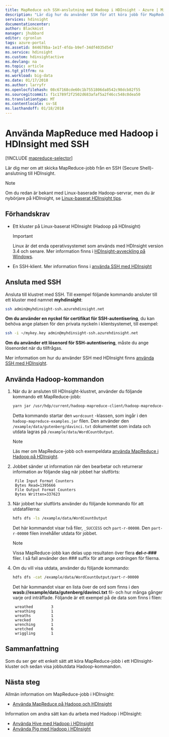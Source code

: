 ```yaml
---
title: MapReduce och SSH-anslutning med Hadoop i HDInsight - Azure | Microsoft Docs
description: "Lär dig hur du använder SSH för att köra jobb för MapReduce med Hadoop i HDInsight."
services: hdinsight
documentationcenter: 
author: Blackmist
manager: jhubbard
editor: cgronlun
tags: azure-portal
ms.assetid: 844678ba-1e1f-4fda-b9ef-34df4035d547
ms.service: hdinsight
ms.custom: hdinsightactive
ms.devlang: na
ms.topic: article
ms.tgt_pltfrm: na
ms.workload: big-data
ms.date: 01/17/2018
ms.author: larryfr
ms.openlocfilehash: 08c67168cde60c1b7551806da8542c98dcb82f55
ms.sourcegitcommit: f1c1789f2f2502d683afaf5a2f46cc548c0dea50
ms.translationtype: MT
ms.contentlocale: sv-SE
ms.lasthandoff: 01/18/2018
---
```

# <a name="use-mapreduce-with-hadoop-on-hdinsight-with-ssh"></a>Använda MapReduce med Hadoop i HDInsight med SSH

[!INCLUDE [mapreduce-selector](../../../includes/hdinsight-selector-use-mapreduce.md)]

Lär dig mer om att skicka MapReduce-jobb från en SSH (Secure Shell)-anslutning till HDInsight.

> [!NOTE]
> Om du redan är bekant med Linux-baserade Hadoop-servrar, men du är nybörjare på HDInsight, se [Linux-baserat HDInsight tips](../hdinsight-hadoop-linux-information.md).

## <a id="prereq"></a>Förhandskrav

* Ett kluster på Linux-baserat HDInsight (Hadoop på HDInsight)

  > [!IMPORTANT]
  > Linux är det enda operativsystemet som används med HDInsight version 3.4 och senare. Mer information finns i [HDInsight-avveckling på Windows](../hdinsight-component-versioning.md#hdinsight-windows-retirement).

* En SSH-klient. Mer information finns i [använda SSH med HDInsight](../hdinsight-hadoop-linux-use-ssh-unix.md)

## <a id="ssh"></a>Ansluta med SSH

Ansluta till klustret med SSH. Till exempel följande kommando ansluter till ett kluster med namnet **myhdinsight**:

```bash
ssh admin@myhdinsight-ssh.azurehdinsight.net
```

**Om du använder en nyckel för certifikat för SSH-autentisering**, du kan behöva ange platsen för den privata nyckeln i klientsystemet, till exempel:

```bash
ssh -i ~/mykey.key admin@myhdinsight-ssh.azurehdinsight.net
```

**Om du använder ett lösenord för SSH-autentisering**, måste du ange lösenordet när du tillfrågas.

Mer information om hur du använder SSH med HDInsight finns [använda SSH med HDInsight](../hdinsight-hadoop-linux-use-ssh-unix.md).

## <a id="hadoop"></a>Använda Hadoop-kommandon

1. När du är ansluten till HDInsight-klustret, använder du följande kommando ett MapReduce-jobb:

    ```bash
    yarn jar /usr/hdp/current/hadoop-mapreduce-client/hadoop-mapreduce-examples.jar wordcount /example/data/gutenberg/davinci.txt /example/data/WordCountOutput
    ```

    Detta kommando startar den `wordcount` -klassen, som ingår i den `hadoop-mapreduce-examples.jar` filen. Den använder den `/example/data/gutenberg/davinci.txt` dokumentet som indata och utdata lagras på `/example/data/WordCountOutput`.

    > [!NOTE]
    > Läs mer om MapReduce-jobb och exempeldata [använda MapReduce i Hadoop på HDInsight](hdinsight-use-mapreduce.md).

2. Jobbet sänder ut information när den bearbetar och returnerar information av följande slag när jobbet har slutförts:

        File Input Format Counters
        Bytes Read=1395666
        File Output Format Counters
        Bytes Written=337623

3. När jobbet har slutförts använder du följande kommando för att utdatafilerna:

    ```bash
    hdfs dfs -ls /example/data/WordCountOutput
    ```

    Det här kommandot visar två filer, `_SUCCESS` och `part-r-00000`. Den `part-r-00000` filen innehåller utdata för jobbet.

    > [!NOTE]
    > Vissa MapReduce-jobb kan delas upp resultaten över flera **del-r-###** filer. I så fall använder den ### suffix för att ange ordningen för filerna.

4. Om du vill visa utdata, använder du följande kommando:

    ```bash
    hdfs dfs -cat /example/data/WordCountOutput/part-r-00000
    ```

    Det här kommandot visar en lista över de ord som finns i den **wasb://example/data/gutenberg/davinci.txt** fil- och hur många gånger varje ord inträffade. Följande är ett exempel på de data som finns i filen:

        wreathed        3
        wreathing       1
        wreaths         1
        wrecked         3
        wrenching       1
        wretched        6
        wriggling       1

## <a id="summary"></a>Sammanfattning

Som du ser ger ett enkelt sätt att köra MapReduce-jobb i ett HDInsight-kluster och sedan visa jobbutdata Hadoop-kommandon.

## <a id="nextsteps"></a>Nästa steg

Allmän information om MapReduce-jobb i HDInsight:

* [Använda MapReduce på Hadoop och HDInsight](hdinsight-use-mapreduce.md)

Information om andra sätt kan du arbeta med Hadoop i HDInsight:

* [Använda Hive med Hadoop i HDInsight](hdinsight-use-hive.md)
* [Använda Pig med Hadoop i HDInsight](hdinsight-use-pig.md)
